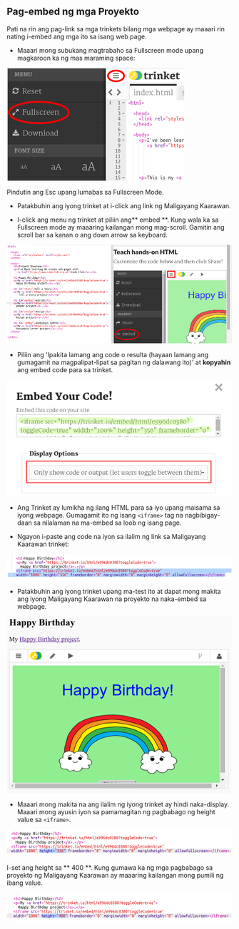 ## Pag-embed ng mga Proyekto

Pati na rin ang pag-link sa mga trinkets bilang mga webpage ay maaari rin nating i-embed ang mga ito sa isang web page.

+ Maaari mong subukang magtrabaho sa Fullscreen mode upang magkaroon ka ng mas maraming space:

![screenshot](images/showcase-fullscreen.png)

Pindutin ang Esc upang lumabas sa Fullscreen Mode.

+ Patakbuhin ang iyong trinket at i-click ang link ng Maligayang Kaarawan.

+ I-click ang menu ng trinket at piliin ang** embed **. Kung wala ka sa Fullscreen mode ay maaaring kailangan mong mag-scroll. Gamitin ang scroll bar sa kanan o ang down arrow sa keyboard.

![screenshot](images/showcase-embed-code.png)

+ Piliin ang 'Ipakita lamang ang code o resulta (hayaan lamang ang gumagamit na magpalipat-lipat sa pagitan ng dalawang ito)' at **kopyahin** ang embed code para sa trinket. 

![screenshot](images/showcase-embed.png)

+ Ang Trinket ay lumikha ng ilang HTML para sa iyo upang maisama sa iyong webpage. Gumagamit ito ng isang `<iframe>` tag na nagbibigay-daan sa nilalaman na ma-embed sa loob ng isang page.

+ Ngayon i-paste ang code na iyon sa ilalim ng link sa Maligayang Kaarawan trinket:

![screenshot](images/showcase-paste-embed.png)

+ Patakbuhin ang iyong trinket upang ma-test ito at dapat mong makita ang iyong Maligayang Kaarawan na proyekto na naka-embed sa webpage. 

![screenshot](images/showcase-embed-output.png)

+ Maaari mong makita na ang ilalim ng iyong trinket ay hindi naka-display. Maaari mong ayusin iyon sa pamamagitan ng pagbabago ng height value sa `<iframe>`. 

![screenshot](images/showcase-embed-height.png)

I-set ang height sa ** 400 **. Kung gumawa ka ng mga pagbabago sa proyekto ng Maligayang Kaarawan ay maaaring kailangan mong pumili ng ibang value.

![screenshot](images/showcase-embed-fixed.png)